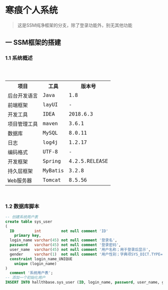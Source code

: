 # 寒痕个人系统

> 这是SSM纯净框架的分支，除了登录功能外，别无其他功能

## 一 SSM框架的搭建
### 1.1 系统概述

<code>
    <table>
        <tr>
            <th>项目</th>
            <th>工具</th>
            <th>版本号</th>
        </tr>
        <tr>
            <td>后台开发语言</td>
            <td>Java</td>
            <td>1.8</td>
        </tr>
        <tr>
            <td>前端框架</td>
            <td>layUI</td>
            <td>-</td>
        </tr>
        <tr>
            <td>开发工具</td>
            <td>IDEA</td>
            <td>2018.6.3</td>
        </tr>
        <tr>
            <td>项目管理工具</td>
            <td>maven</td>
            <td>3.6.1</td>
        </tr>
        <tr>
            <td>数据库</td>
            <td>MySQL</td>
            <td>8.0.11</td>
        </tr>
        <tr>
            <td>日志</td>
            <td>log4j</td>
            <td>1.2.17</td>
        </tr>
        <tr>
            <td>编码格式</td>
            <td>UTF-8</td>
            <td>-</td>
        </tr>
        <tr>
            <td>开发框架</td>
            <td>Spring</td>
            <td>4.2.5.RELEASE</td>
        </tr>
        <tr>
            <td>持久层框架</td>
            <td>MyBatis</td>
            <td>3.2.8</td>
        </tr>
        <tr>
            <td>Web服务器</td>
            <td>Tomcat</td>
            <td>8.5.56</td>
        </tr>        
    </table>
</code>


### 1.2 数据库脚本

```sql
-- 创建系统用户表
create table sys_user
(
  ID         int         not null comment 'ID'
    primary key,
  login_name varchar(45) not null comment '登录名',
  password   varchar(45) not null comment '登录密码',
  user_name  varchar(45) not null comment '用户名称；用于登录后显示',
  gender     varchar(1)  not null comment '用户性别；字典项SYS_DICT.TYPE=GENDER',
  constraint login_name_UNIQUE
    unique (login_name)
)
  comment '系统用户表';
-- 添加一个初始化用户
INSERT INTO hallthbase.sys_user (ID, login_name, password, user_name, gender) VALUES (0, 'root', 'root', '系统管理员', '1');
```

